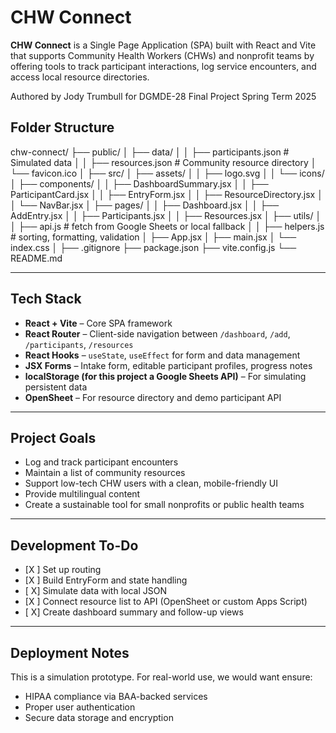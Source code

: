 # CHW Connect

**CHW Connect** is a Single Page Application (SPA) built with React and Vite that supports Community Health Workers (CHWs) and nonprofit teams by offering tools to track participant interactions, log service encounters, and access local resource directories.

Authored by Jody Trumbull for DGMDE-28 Final Project Spring Term 2025

## Folder Structure

chw-connect/
├── public/
│ ├── data/
│ │ ├── participants.json # Simulated data
│ │ ├── resources.json # Community resource directory
│ └── favicon.ico
│
├── src/
│ ├── assets/
│ │ ├── logo.svg
│ │ └── icons/
│ ├── components/
│ │ ├── DashboardSummary.jsx
│ │ ├── ParticipantCard.jsx
│ │ ├── EntryForm.jsx
│ │ ├── ResourceDirectory.jsx
│ │ └── NavBar.jsx
│ ├── pages/
│ │ ├── Dashboard.jsx
│ │ ├── AddEntry.jsx
│ │ ├── Participants.jsx
│ │ ├── Resources.jsx
│ ├── utils/
│ │ ├── api.js # fetch from Google Sheets or local fallback
│ │ ├── helpers.js # sorting, formatting, validation
│ ├── App.jsx
│ ├── main.jsx
│ └── index.css
│
├── .gitignore
├── package.json
├── vite.config.js
└── README.md

---

## Tech Stack

- **React + Vite** – Core SPA framework
- **React Router** – Client-side navigation between `/dashboard`, `/add`, `/participants`, `/resources`
- **React Hooks** – `useState`, `useEffect` for form and data management
- **JSX Forms** – Intake form, editable participant profiles, progress notes
- **localStorage (for this project a Google Sheets API)** – For simulating persistent data
- **OpenSheet** – For resource directory and demo participant API

---

## Project Goals

- Log and track participant encounters
- Maintain a list of community resources
- Support low-tech CHW users with a clean, mobile-friendly UI
- Provide multilingual content
- Create a sustainable tool for small nonprofits or public health teams

---

## Development To-Do

- [X ] Set up routing
- [X ] Build EntryForm and state handling
- [ X] Simulate data with local JSON
- [X ] Connect resource list to API (OpenSheet or custom Apps Script)
- [ X] Create dashboard summary and follow-up views

---

## Deployment Notes

This is a simulation prototype. For real-world use, we would want ensure:

- HIPAA compliance via BAA-backed services
- Proper user authentication
- Secure data storage and encryption
